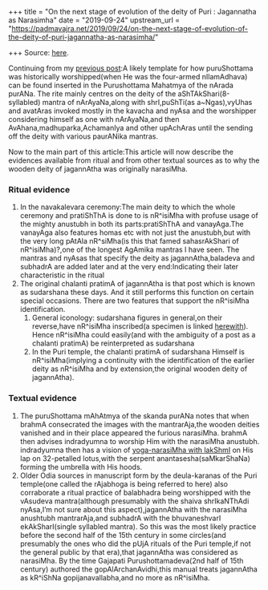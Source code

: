 +++
title = "On the next stage of evolution of the deity of Puri : Jagannatha as Narasimha"
date = "2019-09-24"
upstream_url = "https://padmavajra.net/2019/09/24/on-the-next-stage-of-evolution-of-the-deity-of-puri-jagannatha-as-narasimha/"

+++
Source: [here](https://padmavajra.net/2019/09/24/on-the-next-stage-of-evolution-of-the-deity-of-puri-jagannatha-as-narasimha/).

Continuing from my [previous
post](https://padmavajrablog.wordpress.com/2019/08/26/the-backdrop-to-purushottamashri-nilamadhava-a-very-brief-note/):A
likely template for how puruShottama was historically worshipped(when He
was the four-armed nIlamAdhava) can be found inserted in the
Purushottama Mahatmya of the nArada purANa. The rite mainly centres on
the deity of the aShTAkShari(8-syllabled) mantra of nArAyaNa,along with
shrI,puShTi(as a\~Ngas),vyUhas and avatAras invoked mostly in the
kavacha and nyAsa and the worshipper considering himself as one with
nArAyaNa,and then AvAhana,madhuparka,AchamanIya and other upAchAras
until the sending off the deity with various paurANika mantras.



Now to the main part of this article:This article will now describe the
evidences available from ritual and from other textual sources as to why
the wooden deity of jagannAtha was originally narasiMha.

### Ritual evidence

1.  In the navakalevara ceremony:The main deity to which the whole
    ceremony and pratiShThA is done to is nR^isiMha with profuse usage
    of the mighty anustubh in both its parts:pratiShThA and vanayAga.The
    vanayAga also features homas etc with not just the anustubh,but with
    the very long pAtAla nR^siMha(is this that famed sahasrAkShari of
    nR^isiMha)?,one of the longest AgAmika mantras I have seen. The
    mantras and nyAsas that specify the deity as jagannAtha,baladeva and
    subhadrA are added later and at the very end:Indicating their later
    characteristic in the ritual
2.  The original chalanti pratimA of jagannAtha is that post which is
    known as sudarshana these days. And it still performs this function
    on certain special occasions. There are two features that support
    the nR^isiMha identification.
    1.  General iconology: sudarshana figures in general,on their
        reverse,have nR^isiMha inscribed(a specimen is linked
        [herewith](https://imgur.com/JtQGVjU)). Hence nR^isiMha could
        easily(and with the ambiguity of a post as a chalanti pratimA)
        be reinterpreted as sudarshana
    2.  In the Puri temple, the chalanti pratimA of sudarshana Himself
        is nR^isiMha(implying a continuity with the identification of
        the earlier deity as nR^isiMha and by extension,the original
        wooden deity of jagannAtha).

### Textual evidence

1.  The puruShottama mAhAtmya of the skanda purANa notes that when
    brahmA consecrated the images with the mantrarAja,the wooden deities
    vanished and in their place appeared the furious narasiMha. brahmA
    then advises indradyumna to worship Him with the narasiMha anustubh.
    indradyumna then has a vision of [yoga-narasiMha with
    lakShmI](https://imgur.com/6vIYfXD) on His lap on 32-petalled
    lotus,with the serpent anantasesha(saMkarShaNa) forming the umbrella
    with His hoods.
2.  Older Odia sources in manuscript form by the deula-karanas of the
    Puri temple(one called the rAjabhoga is being referred to here) also
    corraborate a ritual practice of balabhadra being worshipped with
    the vAsudeva mantra(although presumably with the shaiva shrIkaNThAdi
    nyAsa,I’m not sure about this aspect),jagannAtha with the narasiMha
    anushtubh mantrarAja,and subhadrA with the bhuvaneshvarI
    ekAkSharI(single syllabled mantra). So this was the most likely
    practice before the second half of the 15th century in some
    circles(and presumably the ones who did the pUjA rituals of the Puri
    temple,if not the general public by that era),that jagannAtha was
    considered as narasiMha. By the time Gajapati Purushottamadeva(2nd
    half of 15th century) authored the gopAlArchanAvidhi,this manual
    treats jagannAtha as kR^iShNa gopijanavallabha,and no more as
    nR^isiMha.


